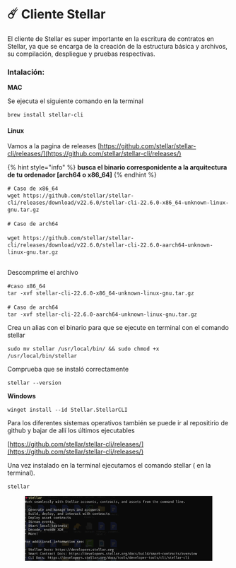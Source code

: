 # ☄️ Cliente Stellar

El cliente de Stellar es super importante en la escritura de contratos en Stellar, ya que se encarga de la creación de la estructura básica y archivos, su compilación, despliegue y pruebas respectivas.



### Intalación:

**MAC**&#x20;

Se ejecuta el siguiente comando en la terminal

```
brew install stellar-cli
```

#### Linux

Vamos a la pagina de releases [https://github.com/stellar/stellar-cli/releases/](https://github.com/stellar/stellar-cli/releases/)

{% hint style="info" %}
**busca el binario corresponidente a la  arquitectura de tu ordenador \[arch64 o x86\_64]**
{% endhint %}



<pre><code># Caso de x86_64
wget https://github.com/stellar/stellar-cli/releases/download/v22.6.0/stellar-cli-22.6.0-x86_64-unknown-linux-gnu.tar.gz

# Caso de arch64

wget https://github.com/stellar/stellar-cli/releases/download/v22.6.0/stellar-cli-22.6.0-aarch64-unknown-linux-gnu.tar.gz 
<strong>
</strong></code></pre>

Descomprime el archivo&#x20;

```
#caso x86_64
tar -xvf stellar-cli-22.6.0-x86_64-unknown-linux-gnu.tar.gz

# Caso de arch64
tar -xvf stellar-cli-22.6.0-aarch64-unknown-linux-gnu.tar.gz
```

Crea un alias con el binario para que se ejecute en terminal con el comando stellar

```
sudo mv stellar /usr/local/bin/ && sudo chmod +x /usr/local/bin/stellar
```

Comprueba que se instaló correctamente

```
stellar --version
```



**Windows**

```
winget install --id Stellar.StellarCLI 
```

Para los diferentes sistemas operativos también se puede ir al repositirio de github y bajar de allí los últimos ejecutables

[https://github.com/stellar/stellar-cli/releases/](https://github.com/stellar/stellar-cli/releases/)

Una vez instalado en la terminal ejecutamos el comando stellar ( en la terminal).

```
stellar
```

<figure><img src="../../.gitbook/assets/image (17).png" alt=""><figcaption></figcaption></figure>

